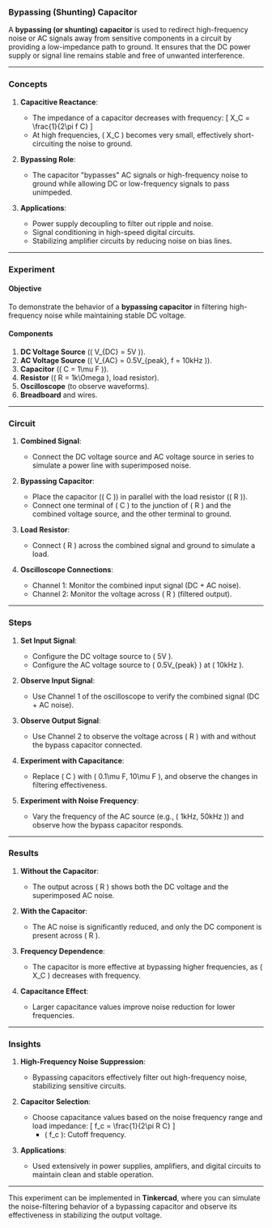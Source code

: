 ### **Bypassing (Shunting) Capacitor**

A **bypassing (or shunting) capacitor** is used to redirect high-frequency noise or AC signals away from sensitive components in a circuit by providing a low-impedance path to ground. It ensures that the DC power supply or signal line remains stable and free of unwanted interference.

---

### Concepts

1. **Capacitive Reactance**:
   - The impedance of a capacitor decreases with frequency:
     \[
     X_C = \frac{1}{2\pi f C}
     \]
   - At high frequencies, \( X_C \) becomes very small, effectively short-circuiting the noise to ground.

2. **Bypassing Role**:
   - The capacitor "bypasses" AC signals or high-frequency noise to ground while allowing DC or low-frequency signals to pass unimpeded.

3. **Applications**:
   - Power supply decoupling to filter out ripple and noise.
   - Signal conditioning in high-speed digital circuits.
   - Stabilizing amplifier circuits by reducing noise on bias lines.

---

### Experiment

#### Objective
To demonstrate the behavior of a **bypassing capacitor** in filtering high-frequency noise while maintaining stable DC voltage.

#### Components
1. **DC Voltage Source** (\( V_{DC} = 5V \)).
2. **AC Voltage Source** (\( V_{AC} = 0.5V_{peak}, f = 10kHz \)).
3. **Capacitor** (\( C = 1\mu F \)).
4. **Resistor** (\( R = 1k\Omega \), load resistor).
5. **Oscilloscope** (to observe waveforms).
6. **Breadboard** and wires.

---

### Circuit

1. **Combined Signal**:
   - Connect the DC voltage source and AC voltage source in series to simulate a power line with superimposed noise.

2. **Bypassing Capacitor**:
   - Place the capacitor (\( C \)) in parallel with the load resistor (\( R \)).
   - Connect one terminal of \( C \) to the junction of \( R \) and the combined voltage source, and the other terminal to ground.

3. **Load Resistor**:
   - Connect \( R \) across the combined signal and ground to simulate a load.

4. **Oscilloscope Connections**:
   - Channel 1: Monitor the combined input signal (DC + AC noise).
   - Channel 2: Monitor the voltage across \( R \) (filtered output).

---

### Steps

1. **Set Input Signal**:
   - Configure the DC voltage source to \( 5V \).
   - Configure the AC voltage source to \( 0.5V_{peak} \) at \( 10kHz \).

2. **Observe Input Signal**:
   - Use Channel 1 of the oscilloscope to verify the combined signal (DC + AC noise).

3. **Observe Output Signal**:
   - Use Channel 2 to observe the voltage across \( R \) with and without the bypass capacitor connected.

4. **Experiment with Capacitance**:
   - Replace \( C \) with \( 0.1\mu F, 10\mu F \), and observe the changes in filtering effectiveness.

5. **Experiment with Noise Frequency**:
   - Vary the frequency of the AC source (e.g., \( 1kHz, 50kHz \)) and observe how the bypass capacitor responds.

---

### Results

1. **Without the Capacitor**:
   - The output across \( R \) shows both the DC voltage and the superimposed AC noise.

2. **With the Capacitor**:
   - The AC noise is significantly reduced, and only the DC component is present across \( R \).

3. **Frequency Dependence**:
   - The capacitor is more effective at bypassing higher frequencies, as \( X_C \) decreases with frequency.

4. **Capacitance Effect**:
   - Larger capacitance values improve noise reduction for lower frequencies.

---

### Insights

1. **High-Frequency Noise Suppression**:
   - Bypassing capacitors effectively filter out high-frequency noise, stabilizing sensitive circuits.

2. **Capacitor Selection**:
   - Choose capacitance values based on the noise frequency range and load impedance:
     \[
     f_c = \frac{1}{2\pi R C}
     \]
     - \( f_c \): Cutoff frequency.

3. **Applications**:
   - Used extensively in power supplies, amplifiers, and digital circuits to maintain clean and stable operation.

---

This experiment can be implemented in **Tinkercad**, where you can simulate the noise-filtering behavior of a bypassing capacitor and observe its effectiveness in stabilizing the output voltage.
